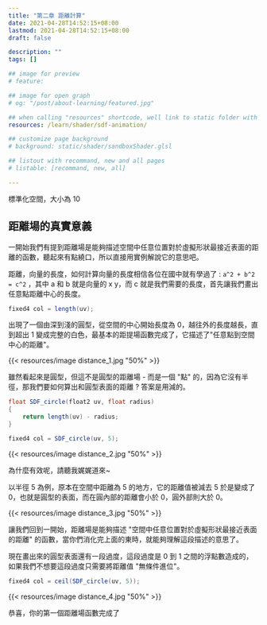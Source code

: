 ```yaml
---
title: "第二章 距離計算"
date: 2021-04-28T14:52:15+08:00
lastmod: 2021-04-28T14:52:15+08:00
draft: false

description: ""
tags: []

## image for preview
# feature: 

## image for open graph
# og: "/post/about-learning/featured.jpg"

## when calling "resources" shortcode, well link to static folder with this path 
resources: /learn/shader/sdf-animation/

## customize page background
# background: static/shader/sandboxShader.glsl

## listout with recommand, new and all pages
# listable: [recommand, new, all]

---
```


標準化空間，大小為 10

## 距離場的真實意義

一開始我們有提到距離場是能夠描述空間中任意位置對於虛擬形狀最接近表面的距離的函數，聽起來有點繞口，所以直接用實例解說它的意思吧。

距離，向量的長度，如何計算向量的長度相信各位在國中就有學過了 : `a^2 + b^2 = c^2` ，其中 a 和 b 就是向量的 x y，而 c 就是我們需要的長度，首先讓我們畫出任意點距離中心的長度。

```csharp
fixed4 col = length(uv);
```

出現了一個由深到淺的圓型，從空間的中心開始長度為 0，越往外的長度越長，直到超出 1 變成完整的白色，最基本的距提場函數完成了，它描述了"任意點到空間中心的距離"。

{{< resources/image distance_1.jpg "50%" >}}

雖然看起來是圓型，但這不是圓型的距離場 - 而是一個 "點" 的，因為它沒有半徑，那我們要如何算出和圓型表面的距離 ? 答案是用減的。

```csharp
float SDF_circle(float2 uv, float radius)
{
    return length(uv) - radius;
}
```

```csharp
fixed4 col = SDF_circle(uv, 5);
```

{{< resources/image distance_2.jpg "50%" >}}

為什麼有效呢，請聽我娓娓道來~

以半徑 5 為例，原本在空間中距離為 5 的地方，它的距離值被減去 5 於是變成了 0，也就是圓型的表面，而在圓內部的距離會小於 0，圓外部則大於 0。

{{< resources/image distance_3.jpg "50%" >}}

讓我們回到一開始，距離場是能夠描述 "空間中任意位置對於虛擬形狀最接近表面的距離" 的函數，當你們消化完上面的東時，就能夠理解這段描述的意思了。

現在畫出來的圓型表面還有一段過度，這段過度是 0 到 1 之間的浮點數造成的，如果我們不想要這段過度只需要將距離值 "無條件進位"。

```csharp
fixed4 col = ceil(SDF_circle(uv, 5));
```

{{< resources/image distance_4.jpg "50%" >}}

恭喜，你的第一個距離場函數完成了
